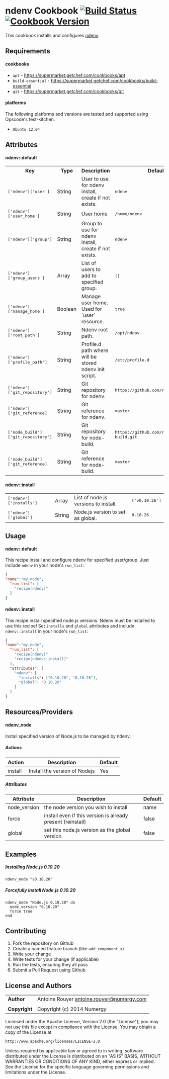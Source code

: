 ndenv Cookbook [![Build Status](https://travis-ci.org/Numergy/ndenv-cookbook.svg)](https://travis-ci.org/Numergy/ndenv-cookbook) [![Cookbook Version](https://img.shields.io/cookbook/v/ndenv.svg)](https://community.opscode.com/cookbooks/ndenv)
==============
This cookbook installs and configures [ndenv](https://github.com/riywo/ndenv).

Requirements
------------
#### cookbooks
- `apt` - https://supermarket.getchef.com/cookbooks/apt
- `build-essential` - https://supermarket.getchef.com/cookbooks/build-essential
- `git` - https://supermarket.getchef.com/cookbooks/git

#### platforms
The following platforms and versions are tested and supported using Opscode's test-kitchen.
- `Ubuntu 12.04`

Attributes
----------
#### ndenv::default
<table>
<tr>
<th>Key</th>
<th>Type</th>
<th>Description</th>
<th>Default</th>
</tr>
<tr>
<td><tt>['ndenv']['user']</tt></td>
<td>String</td>
<td>User to use for ndenv install, create if not exists.</td>
<td><tt>ndenv</tt></td>
</tr>
<tr>
<td><tt>['ndenv']['user_home']</tt></td>
<td>String</td>
<td>User home</td>
<td><tt>/home/ndenv</tt></td>
</tr>
<tr>
<td><tt>['ndenv']['group']</tt></td>
<td>String</td>
<td>Group to use for ndenv install, create if not exists.</td>
<td><tt>ndenv</tt></td>
</tr>
<tr>
<td><tt>['ndenv']['group_users']</tt></td>
<td>Array</td>
<td>List of users to add to specified group.</td>
<td><tt>[]</tt></td>
</tr>
<tr>
<td><tt>['ndenv']['manage_home']</tt></td>
<td>Boolean</td>
<td>Manage user home. Used for `user` resource.</td>
<td><tt>true</tt></td>
</tr>
<tr>
<td><tt>['ndenv']['root_path']</tt></td>
<td>String</td>
<td>Ndenv root path.</td>
<td><tt>/opt/ndenv</tt></td>
</tr>
<tr>
<td><tt>['ndenv']['profile_path']</tt></td>
<td>String</td>
<td>Profile.d path where will be stored ndenv init script.</td>
<td><tt>/etc/profile.d</tt></td>
</tr>
<tr>
<td><tt>['ndenv']['git_repository']</tt></td>
<td>String</td>
<td>Git repository for ndenv.</td>
<td><tt>https://github.com/riywo/ndenv.git</tt></td>
</tr>
<tr>
<td><tt>['ndenv']['git_reference]</tt></td>
<td>String</td>
<td>Git reference for ndenv.</td>
<td><tt>master</tt></td>
</tr>
<tr>
<td><tt>['node_build']['git_repository']</tt></td>
<td>String</td>
<td>Git repository for node-build.</td>
<td><tt>https://github.com/riywo/node-build.git</tt></td>
</tr>
<tr>
<td><tt>['node_build']['git_reference]</tt></td>
<td>String</td>
<td>Git reference for node-build.</td>
<td><tt>master</tt></td>
</tr>
</table>

#### ndenv::install
<table>
<tr>
<td><tt>['ndenv']['installs']</tt></td>
<td>Array</td>
<td>List of node.js versions to install.</td>
<td><tt>['v0.10.26']</tt></td>
</tr>
<tr>
<td><tt>['ndenv']['global']</tt></td>
<td>String</td>
<td>Node.js version to set as global.</td>
<td><tt>0.10.26</tt></td>
</tr>
</table>

Usage
-----
#### ndenv::default
This recipe install and configure ndenv for specified user/group.
Just include `ndenv` in your node's `run_list`:

```json
{
"name":"my_node",
  "run_list": [
    "recipe[ndenv]"
  ]
}
```

#### ndenv::install
This recipe install specified node.js versions. Ndenv must be installed to use this recipe!
Set `installs` and `global` attributes and include `ndenv::install` in your node's `run_list`:

```json
{
"name":"my_node",
  "run_list": [
    "recipe[ndenv]"
    "recipe[ndenv::install]"
  ],
  "attributes": [
    "ndenv": [
      "installs": ["0.10.20", "0.10.26"],
      "global": "0.10.26"
    ]
  ]
}
```

Resources/Providers
-------------------
#### ndenv_node
Install specified version of Node.js to be managed by ndenv.

##### Actions
Action  | Description                   | Default
------- |-------------                  |---------
install | Install the version of Nodejs | Yes

##### Attributes
Attribute    | Description                                                 | Default
-------      |-------------                                                |---------
node_version | the node version you wish to install                        | name
force        | install even if this version is already present (reinstall) | false
global       | set this node.js version as the global version              | false

Examples
--------
##### Installing Node.js 0.10.20

    ndenv_node "v0.10.20"

##### Forcefully install Node.js 0.10.20

    ndenv_node "Node.js 0.10.20" do
      node_version "0.10.20"
      force true
    end

Contributing
------------
1. Fork the repository on Github
2. Create a named feature branch (like `add_component_x`)
3. Write your change
4. Write tests for your change (if applicable)
5. Run the tests, ensuring they all pass
6. Submit a Pull Request using Github

License and Authors
-------------------
|                      |                                             |
|:---------------------|:--------------------------------------------|
| **Author**           | Antoine Rouyer <antoine.rouyer@numergy.com> |
|                      |                                             |
| **Copyright**        | Copyright (c) 2014 Numergy                  |

Licensed under the Apache License, Version 2.0 (the "License"); you may not use this file except in compliance with the License. You may obtain a copy of the License at

    http://www.apache.org/licenses/LICENSE-2.0

Unless required by applicable law or agreed to in writing, software distributed under the License is distributed on an "AS IS" BASIS, WITHOUT WARRANTIES OR CONDITIONS OF ANY KIND, either express or implied. See the License for the specific language governing permissions and limitations under the License.
